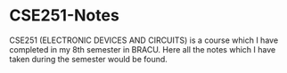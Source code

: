 # CSE251-Notes
CSE251 (ELECTRONIC DEVICES AND CIRCUITS) is a course which I have completed in my 8th semester in BRACU. Here all the notes which I have taken during the semester would be found.
